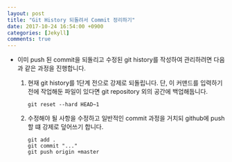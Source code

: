 ```yaml
---
layout: post
title: "Git History 되돌려서 Commit 정리하기"
date: 2017-10-24 16:54:00 +0900
categories: [Jekyll]
comments: true
---
```


* 이미 push 된 commit을 되돌리고 수정된 git history를 작성하여 관리하려면 다음과 같은 과정을 진행합니다.

  1. 현재 git history를 1단계 전으로 강제로 되돌립니다. 단, 이 커맨드를 입력하기 전에 작업해둔 파일이 있다면 git repository 외의 공간에 백업해둡니다.

     ```
     git reset --hard HEAD~1
     ```

  2. 수정해야 될 사항을 수정하고 일반적인 commit 과정을 거치되 github에 push할 떄 강제로 덮어쓰기 합니다.

     ```
     git add .
     git commit "..."
     git push origin +master
     ```